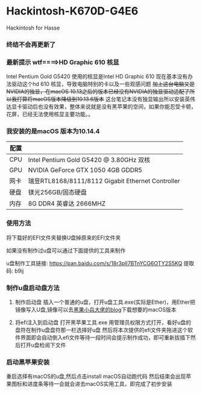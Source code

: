 # Hackintosh-K670D-G4E6
Hackintosh for Hasse

### 终结不会再更新了

### 最新提示 wtf====>HD Graphic 610 核显 

Intel Pentium Gold G5420 使用的核显是Intel HD Graphic 610 现在基本没有办法驱动这个hd 610 核显，导致电脑特别的卡以及一些观感问题 ~~加上这台电脑又是NVIDIA的独显，在macOS 10.13之后的版本已经没有NVIDIA的独显驱动适配了所以我打算将macOS版本降级到10.13.6版本~~ 这台笔记本没有独显输出所以安装英伟达显卡驱动后也没有效果，整体来说就是没有黑苹果的空间，如果你能忍受卡顿，花屏，已经无法使用核显主要功能。。




### 我安装的是macOS 版本为10.14.4

| 配置 |                                                   |
| ---- | ------------------------------------------------- |
| CPU  | Intel Pentium Gold G5420  @ 3.80GHz 双核          |
| GPU  | NVIDIA GeForce GTX 1050 4GB GDDR5                 |
| 网卡 | 瑞昱RTL8168/8111/8112 Gigabit Ethernet Controller |
| 硬盘 | 镁光256GB/固态硬盘                                |
| 内存 | 8G DDR4 英睿达 2666MHZ                            |



### 使用方法 
将下载好的EFI文件夹替换U盘掉原来的EFI文件夹 

如果没有制作过u盘可以通过下面提供的工具来制作

u盘制作工具链接: https://pan.baidu.com/s/18r3plI7BTnYCG6OTY2S5KQ 提取码: b9ij 



### 制作u盘启动盘方法

1. 制作启动盘 
   插入一个普通的u盘，打开u盘工具.exe(实际是Ether)，用Ether把镜像写入U盘,镜像可以去[黑果小兵大佬的blog](https://blog.daliansky.net/categories/%E4%B8%8B%E8%BD%BD/ "黑果小兵大佬的blog")下载想要的macOS版本

2. 将efi注入到启动盘
   打开黑苹果工具.exe 用管理员权限方式打开，看好u盘的盘符在制作u盘盘符那一栏选择好u盘 然后将本次提供的efi文件夹拖进这个软件界面即会自动倒入efi文件等待一段时间会提示制作成功，即可重新拔插下然后打开u盘检阅下文件

### 启动黑苹果安装

重启选择有macOS的u盘,然后点击install macOS自动跑代码 然后结束会出现苹果图标和进度条等待一会就会进去macOS实用工具，即完成了初步安装
   